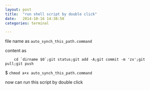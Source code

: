 ```yaml
---
layout: post
title:  "run shell script by double click"
date:   2014-10-16 14:38:50
categories: terminal

---
```

file name as `auto_synch_this_path.command`

content as 
		
		cd `dirname $0`;git status;git add -A;git commit -m 'zx';git pull;git push


$ `chmod a+x auto_synch_this_path.command`

now can run this script by double click